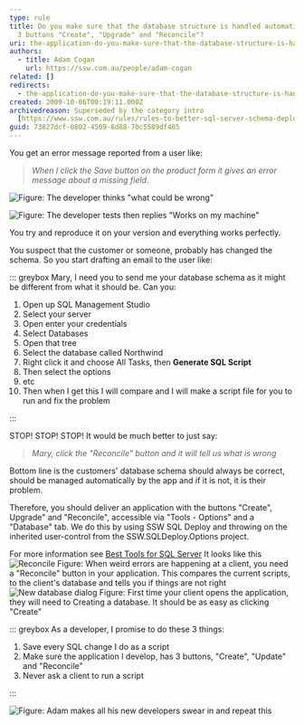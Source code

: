 ```yaml
---
type: rule
title: Do you make sure that the database structure is handled automatically via
  3 buttons "Create", "Upgrade" and "Reconcile"?
uri: the-application-do-you-make-sure-that-the-database-structure-is-handled-automatically-via-3-buttons-create-upgrade-and-reconcile
authors:
  - title: Adam Cogan
    url: https://ssw.com.au/people/adam-cogan
related: []
redirects:
  - the-application-do-you-make-sure-that-the-database-structure-is-handled-automatically-via-3-buttons-＂create＂-＂upgrade＂-and-＂reconcile＂
created: 2009-10-06T00:19:11.000Z
archivedreason: Superseded by the category intro
  [https://www.ssw.com.au/rules/rules-to-better-sql-server-schema-deployment](/rules-to-better-sql-server-schema-deployment)
guid: 73827dcf-0802-4509-8d88-70c5589df405
---
```


You get an error message reported from a user like:


> *When I click the Save button on the product form it gives an error message about a missing field.*


![Figure: The developer thinks "what could be wrong"](ObamaThinking.jpg)  

![Figure: The developer tests then replies "Works on my machine"](WorksOnMyMachine.png)  

You try and reproduce it on your version and everything works perfectly.

You suspect that the customer or someone, probably has changed the schema. So you start drafting an email to the user like:

<!--endintro-->


::: greybox
Mary, I need you to send me your database schema as it might be different from what it should be. Can you:

1. Open up SQL Management Studio
2. Select your server
3. Open enter your credentials
4. Select Databases
5. Open that tree
6. Select the database called Northwind
7. Right click it and choose All Tasks, then  **Generate SQL Script**
8. Then select the options
9. etc
10. Then when I get this I will compare and I will make a script file for you to run and fix the problem


:::

STOP! STOP! STOP!
 It would be much better to just say:


> *Mary, click the "Reconcile" button and it will tell us what is wrong*


Bottom line is the customers' database schema should always be correct, should be managed automatically by the app and if it is not, it is their problem.

Therefore, you should deliver an application with the buttons "Create", Upgrade" and "Reconcile", accessible via "Tools - Options" and a "Database" tab. We do this by using SSW SQL Deploy and throwing on the inherited user-control from the SSW.SQLDeploy.Options project.

For more information see [Best Tools for SQL Server](http://www.ssw.com.au/ssw/Standards/DeveloperGeneral/SQLservertools.aspx#SQLDeploy)
 It looks like this
![Reconcile](Reconcile.jpg) Figure: When weird errors are happening at a client, you need a "Reconcile" button in your application. This compares the current scripts, to the client's database and tells you if things are not right ![New database dialog](NewDatabaseDialog.jpg) Figure: First time your client opens the application, they will need to Creating a database. It should be as easy as clicking "Create"

::: greybox
As a developer, I promise to do these 3 things:
1. Save every SQL change I do as a script
2. Make sure the application I develop, has 3 buttons, "Create", "Update" and "Reconcile"
3. Never ask a client to run a script


:::

![Figure: Adam makes all his new developers swear in and repeat this](ObamSwearing.jpg)
